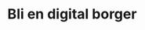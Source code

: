 ---
title: Bli en digital borger
ingress: Opprett din personlige, digitale identitet og ta i bruk digitale tjenester fra det offentlige.

# SEO
description: MinID er en personlig elektronisk ID som gir tilgang til offentlige tjenester. Opprett din personlige, digitale identitet og ta i bruk digitale tjenester fra det offentlige.

banner:
    image:
        src: /illustrations/illustration-03.png
        alt: Illustrasjon av sittende figur med telefon i hånden

contribute: 
    title: Hjelp oss å forbedre nettstedet
    text: Nettstedet vårt ligger åpent på github. Her kan du bidra med endringer på tekst, kode eller ny funksjonalitet. [Se nettstedets kildekode](https://github.com/felleslosninger/minid.digdir.no).
    image:
        src: /illustrations/illustration-05.png
        alt: Illustrasjon av figurer som samarbeider
---